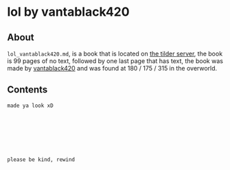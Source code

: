 # lol by vantablack420

## About
`lol_vantablack420.md`, is a book that is located on [the tilder server](https://mc.tildeverse.org), the book is 99 pages of no text, followed by one last page that has text, the book was made by [vantablack420](https://namemc.com/profile/vantablack420.1) and was found at 180 / 175 / 315 in the overworld.


## Contents
```
made ya look xD








please be kind, rewind
```